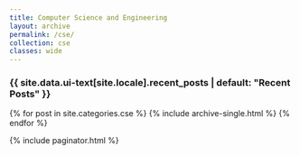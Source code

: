 ```yaml
---
title: Computer Science and Engineering
layout: archive
permalink: /cse/
collection: cse
classes: wide
---
```


<h3 class="archive__subtitle">{{ site.data.ui-text[site.locale].recent_posts | default: "Recent Posts" }}</h3>

{% for post in site.categories.cse %}
    {% include archive-single.html %}
{% endfor %}

{% include paginator.html %}